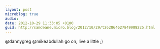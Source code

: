 ```yaml
---
layout: post
microblog: true
audio: 
date: 2012-10-29 11:33:05 +0100
guid: http://samdeane.micro.blog/2012/10/29/t262864627849908225.html
---
```

@dannygreg @mikeabdullah go on, live a little ;)
